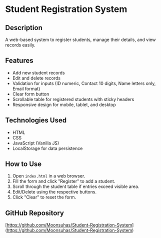 # Student Registration System

## Description
A web-based system to register students, manage their details, and view records easily.

## Features
- Add new student records
- Edit and delete records
- Validation for inputs (ID numeric, Contact 10 digits, Name letters only, Email format)
- Clear form button
- Scrollable table for registered students with sticky headers
- Responsive design for mobile, tablet, and desktop

## Technologies Used
- HTML
- CSS
- JavaScript (Vanilla JS)
- LocalStorage for data persistence

## How to Use
1. Open `index.html` in a web browser.
2. Fill the form and click "Register" to add a student.
3. Scroll through the student table if entries exceed visible area.
4. Edit/Delete using the respective buttons.
5. Click "Clear" to reset the form.

## GitHub Repository
[https://github.com/Moonsuhas/Student-Registration-System]
(https://github.com/Moonsuhas/Student-Registration-System)
